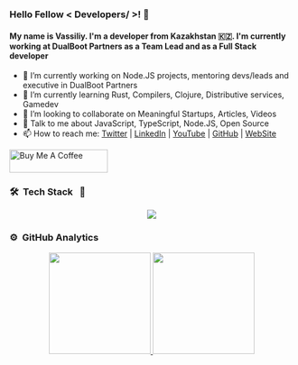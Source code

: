 ### Hello Fellow < Developers/ >! 👋

#### My name is Vassiliy. I'm a developer from Kazakhstan 🇰🇿. I'm currently working at DualBoot Partners as a Team Lead and as a Full Stack developer


- 🔭 I’m currently working on Node.JS projects, mentoring devs/leads and executive in DualBoot Partners
- 🌱 I’m currently learning Rust, Compilers, Clojure, Distributive services, Gamedev
- 👯 I’m looking to collaborate on Meaningful Startups, Articles, Videos
- 💬 Talk to me about JavaScript, TypeScript, Node.JS, Open Source
- 📫 How to reach me: [Twitter](https://twitter.com/b0ndiano) | [LinkedIn](https://www.linkedin.com/in/bondiano/) | [YouTube](https://www.youtube.com/channel/UC6J0C61BITjwaIaXXfhwGrg) | [GitHub](https://github.com/bondiano) | [WebSite](https://bondiano.io/)

<a href="https://www.buymeacoffee.com/bondian0" target="_blank"><img src="https://cdn.buymeacoffee.com/buttons/default-yellow.png" alt="Buy Me A Coffee" height="41" width="174"></a>

### 🛠 &nbsp;Tech Stack &nbsp; 🧰

<p align="center">
  <img src="https://skillicons.dev/icons?i=ts,clojure,rust,godot,react,vue,nestjs,postgres,docker,aws,vscode" />
</p>

### ⚙️ &nbsp;GitHub Analytics

<p align="center">
<a href="https://github.com/bondiano">
  <img height="180em" src="https://github-readme-stats.vercel.app/api?username=bondiano&show_icons=true&theme=algolia&include_all_commits=true&count_private=true"/>
  <img height="180em" src="https://github-readme-stats.vercel.app/api/top-langs/?username=bondiano&layout=compact&langs_count=20&theme=algolia&hide=Jupyter%20Notebook"/>
</a>
</p>
